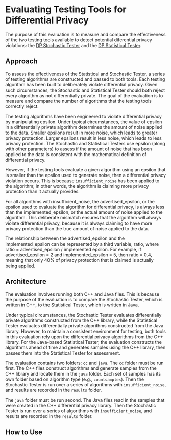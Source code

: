 # Evaluating Testing Tools for Differential Privacy

The purpose of this evaluation is to measure and compare the effectiveness of the two testing tools available to detect potential diferential privacy violations: the [DP Stochastic Tester](https://github.com/google/differential-privacy/tree/main/cc/testing) and the [DP Statistical Tester](https://github.com/google/differential-privacy/tree/main/java/tests/com/google/privacy/differentialprivacy/statistical).

## Approach

To assess the effectiveness of the Statistical and Stochastic Tester, a series of testing algorithms are constructed and passed to both tools. Each testing algorithm has been built to deliberately violate differential privacy. Given such circumstances, the Stochastic and Statistical Tester should both reject every algorithm as not differentially private. The goal of the evaluation is to measure and compare the number of algorithms that the testing tools correctly reject.

The testing algorithms have been engineered to violate differential privacy by manipulating epsilon. Under typical circumstances, the value of epsilon in a differentially private algorithm determines the amount of noise applied to the data. Smaller epsilons result in more noise, which leads to greater privacy protection. Larger epsilons result in less noise, which leads to less privacy protection. The Stochastic and Statistical Testers use epsilon (along with other parameters) to assess if the amount of noise that has been applied to the data is consistent with the mathematical definition of differential privacy.

However, if the testing tools evaluate a given algorithm using an epsilon that is smaller than the epsilon used to generate noise, then a differential privacy violation occurs. This is because `insufficient_noise` has been applied to the algorithm; in other words, the algorithm is claiming more privacy protection than it actually provides.

For all algorithms with insufficient_noise, the advertised_epsilon, or the epsilon used to evaluate the algorithm for differential privacy, is always less than the implemented_epsilon, or the actual amount of noise applied to the algorithm. This deliberate mismatch ensures that the algorithm will always violate differential privacy, because it is always claiming to have more privacy protection than the true amount of noise applied to the data.

The relationship between the advertised_epsilon and the implemented_epsilon can be represented by a third variable, ratio, where ratio = advertised_epsilon / implemented epsilon. For example, if advertised_epsilon = 2 and implemented_epsilon = 5, then ratio = 0.4, meaning that only 40% of privacy protection that is claimed is actually being applied.

## Architecture

The evaluation involves running both C++ and Java files. This is because the purpose of the evaluation is to compare the Stochastic Tester, which is written in C++, to the Statistical Tester, which is written in Java.

Under typical circumstances, the Stochastic Tester evaluates differentially private algorithms constructed from the C++ library, while the Statistical Tester evaluates differentially private algorithms constructed from the Java library. However, to maintain a consistent environment for testing, both tools in this evaluation rely upon the differential privacy algorithms from the C++ library. For the Java-based Statistical Tester, the evaluation constructs the algorithms ahead of time and generates samples using the C++ library, then passes them into the Statistical Tester for assessment. 

The evaluation contains two folders: `cc` and `java`. The `cc` folder must be run first. The C++ files construct algorithms and generate samples from the C++ library and locate them in the `java` folder. Each set of samples has its own folder based on algorithm type (e.g., `countsamples`). Then the Stochastic Tester is run over a series of algorithms with `insufficient_noise`, and results are recorded in the `results` folder.

The `java` folder must be run second. The Java files read in the samples that were created in the C++ differential privacy library. Then the Stochastic Tester is run over a series of algorithms with `insufficient_noise`, and results are recorded in the `results` folder.

## How to Use